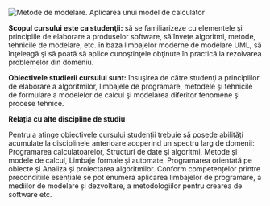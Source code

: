 ![Metode de modelare. Aplicarea unui model de
calculator](https://i1.wp.com/ok-t.ru/studopedia/baza8/512536315494.files/image004.jpg)

**Scopul cursului este ca studenţii:** să se familiarizeze cu elementele şi
principiile de elaborare a produselor software, să înveţe algoritmi, metode,
tehnicile de modelare, etc. în baza limbajelor moderne de modelare UML, să
înţeleagă şi să poată să aplice cunoştinţele obţinute în practică la
rezolvarea problemelor din domeniu.

**Obiectivele studierii cursului sunt:** însuşirea de către studenţi a
principiilor de elaborare a algoritmilor, limbajele de programare, metodele şi
tehnicile de formulare a modelelor de calcul şi modelarea diferitor fenomene
şi procese tehnice.

**Relația cu alte discipline de studiu**

Pentru a atinge obiectivele cursului studenții trebuie să posede abilități
acumulate la disciplinele anterioare acoperind un spectru larg de domenii:
Programarea calculatoarelor, Structuri de date şi algoritmi, Metode și modele
de calcul, Limbaje formale și automate, Programarea orientată pe obiecte și
Analiza și proiectarea algoritmilor. Conform competențelor printre
precondițiile esențiale se pot enumera aplicarea limbajelor de programare, a
mediilor de modelare și dezvoltare, a metodologiilor pentru crearea de
software etc.
